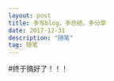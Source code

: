 ```yaml
---
layout: post
title: 多写blog，多总结，多分享
date: 2017-12-31
description: "随笔"
tag: 随笔 
---   
```

#终于搞好了！！！
